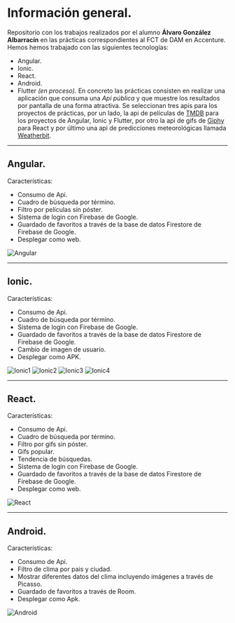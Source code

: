 
# Información general.
Repositorio con los trabajos realizados por el alumno **Álvaro González Albarracín** en las prácticas correspondientes al FCT de DAM en Accenture.
Hemos hemos trabajado con las siguientes tecnologías:
- Angular.
- Ionic.
- React.
- Android.
- Flutter *(en proceso).*
En concreto las prácticas consisten en realizar una aplicación que consuma una *Api pública* y que muestre los resultados por pantalla de una forma atractiva.
Se seleccionan tres apis para los proyectos de prácticas, por un lado, la api de películas de [TMDB](https://www.themoviedb.org/movie?language=es-ES) para los proyectos de Angular, Ionic y Flutter, por otro la api de gifs de [Giphy](https://developers.giphy.com/docs/api/#quick-start-guide) para React y por último una api de predicciones meteorológicas llamada [Weatherbit](https://www.weatherbit.io/).
___
## Angular.
Características:
- Consumo de Api.
- Cuadro de búsqueda por término.
- Filtro por películas sin póster.
- Sístema de login con Firebase de Google.
- Guardado de favoritos a través de la base de datos Firestore de Firebase de Google.
- Desplegar como web.

![Angular](https://github.com/Formacion-Accenture/algonal/blob/main/Im%C3%A1genes/angular1.png?raw=true)
___
## Ionic.
Características:
- Consumo de Api.
- Cuadro de búsqueda por término.
- Sístema de login con Firebase de Google.
- Guardado de favoritos a través de la base de datos Firestore de Firebase de Google.
- Cambio de imagen de usuario.
- Desplegar como APK.

![Ionic1](https://github.com/Formacion-Accenture/algonal/blob/main/Im%C3%A1genes/ionic1.png?raw=true)
![Ionic2](https://github.com/Formacion-Accenture/algonal/blob/main/Im%C3%A1genes/ionic2.png?raw=true)
![Ionic3](https://github.com/Formacion-Accenture/algonal/blob/main/Im%C3%A1genes/ionic3.png?raw=true)
![Ionic4](https://github.com/Formacion-Accenture/algonal/blob/main/Im%C3%A1genes/ionic4.png?raw=true)
___
## React.
Características:
- Consumo de Api.
- Cuadro de búsqueda por término.
- Filtro por gifs sin póster.
- Gifs popular.
- Tendencia de búsquedas.
- Sístema de login con Firebase de Google.
- Guardado de favoritos a través de la base de datos Firestore de Firebase de Google.
- Desplegar como web.

![React](https://github.com/Formacion-Accenture/algonal/blob/main/Im%C3%A1genes/react1.png?raw=true)
___
## Android.
Características:
- Consumo de Api.
- Filtro de clima por pais y ciudad.
- Mostrar diferentes datos del clima incluyendo imágenes a través de Picasso.
- Guardado de favoritos a través de Room.
- Desplegar como Apk.

![Android](https://github.com/Formacion-Accenture/algonal/blob/main/Im%C3%A1genes/android.png?raw=true)
